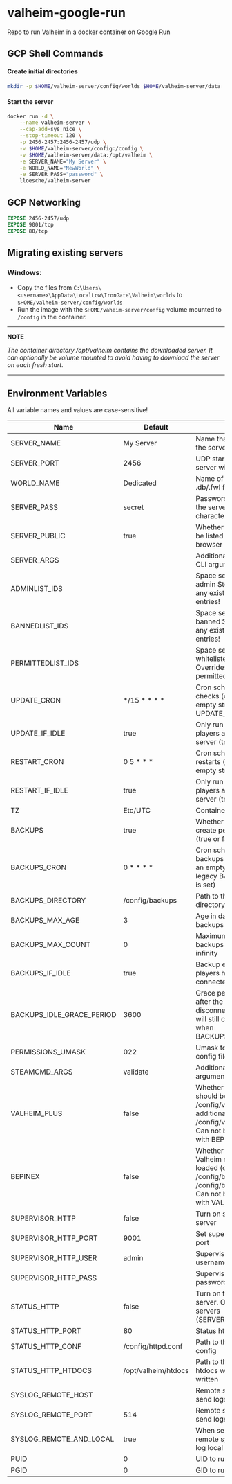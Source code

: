 # valheim-google-run
Repo to run Valheim in a docker container on Google Run

## GCP Shell Commands
#### Create initial directories
```bash
mkdir -p $HOME/valheim-server/config/worlds $HOME/valheim-server/data
```
#### Start the server
```bash
docker run -d \
    --name valheim-server \
    --cap-add=sys_nice \
    --stop-timeout 120 \
    -p 2456-2457:2456-2457/udp \
    -v $HOME/valheim-server/config:/config \
    -v $HOME/valheim-server/data:/opt/valheim \
    -e SERVER_NAME="My Server" \
    -e WORLD_NAME="NewWorld" \
    -e SERVER_PASS="password" \
    lloesche/valheim-server
```

## GCP Networking
```dockerfile
EXPOSE 2456-2457/udp
EXPOSE 9001/tcp
EXPOSE 80/tcp
```

## Migrating existing servers

### Windows:
- Copy the files from `C:\Users\<username>\AppData\LocalLow\IronGate\Valheim\worlds` to `$HOME/valheim-server/config/worlds`
- Run the image with the `$HOME/vaheim-server/config` volume mounted to `/config` in the container.
---
**NOTE**

*The container directory /opt/valheim contains the downloaded server. It can optionally be volume mounted to avoid having to download the server on each fresh start.*

---

## Environment Variables

All variable names and values are case-sensitive!


|Name|Default|Purpose|
|--- |--- |--- |
|SERVER_NAME|My Server|Name that will be shown in the server browser|
|SERVER_PORT|2456|UDP start port that the server will listen on|
|WORLD_NAME|Dedicated|Name of the world without .db/.fwl file extension|
|SERVER_PASS|secret|Password for logging into the server - min. 5 characters!|
|SERVER_PUBLIC|true|Whether the server should be listed in the server browser (true) or not (false)|
|SERVER_ARGS||Additional Valheim server CLI arguments|
|ADMINLIST_IDS||Space separated list of admin SteamIDs. Overrides any existing adminlist.txt entries!|
|BANNEDLIST_IDS||Space separated list of banned SteamIDs. Overrides any existing bannedlist.txt entries!|
|PERMITTEDLIST_IDS||Space separated list of whitelisted SteamIDs. Overrides any existing permittedlist.txt entries!|
|UPDATE_CRON|*/15 * * * *|Cron schedule for update checks (disabled if set to an empty string or if the legacy UPDATE_INTERVAL is set)|
|UPDATE_IF_IDLE|true|Only run update check if no players are connected to the server (true or false)|
|RESTART_CRON|0 5 * * *|Cron schedule for server restarts (disabled if set to an empty string)|
|RESTART_IF_IDLE|true|Only run daily restart if no players are connected to the server (true or false)|
|TZ|Etc/UTC|Container time zone|
|BACKUPS|true|Whether the server should create periodic backups (true or false)|
|BACKUPS_CRON|0 * * * *|Cron schedule for world backups (disabled if set to an empty string or if the legacy BACKUPS_INTERVAL is set)|
|BACKUPS_DIRECTORY|/config/backups|Path to the backups directory|
|BACKUPS_MAX_AGE|3|Age in days after which old backups are flushed|
|BACKUPS_MAX_COUNT|0|Maximum number of backups kept, 0 means infinity|
|BACKUPS_IF_IDLE|true|Backup even when no players have been connected for a while|
|BACKUPS_IDLE_GRACE_PERIOD|3600|Grace period in seconds after the last player has disconnected in which we will still create backups when BACKUPS_IF_IDLE=false|
|PERMISSIONS_UMASK|022|Umask to use for backups, config files and directories|
|STEAMCMD_ARGS|validate|Additional steamcmd CLI arguments|
|VALHEIM_PLUS|false|Whether ValheimPlus mod should be loaded (config in /config/valheimplus, additional plugins in /config/valheimplus/plugins). Can not be used together with BEPINEX.|
|BEPINEX|false|Whether BepInExPack Valheim mod should be loaded (config in /config/bepinex, plugins in /config/bepinex/plugins). Can not be used together with VALHEIM_PLUS.|
|SUPERVISOR_HTTP|false|Turn on supervisor's http server|
|SUPERVISOR_HTTP_PORT|9001|Set supervisor's http server port|
|SUPERVISOR_HTTP_USER|admin|Supervisor http server username|
|SUPERVISOR_HTTP_PASS||Supervisor http server password|
|STATUS_HTTP|false|Turn on the status http server. Only useful on public servers (SERVER_PUBLIC=true).|
|STATUS_HTTP_PORT|80|Status http server tcp port|
|STATUS_HTTP_CONF|/config/httpd.conf|Path to the busybox httpd config|
|STATUS_HTTP_HTDOCS|/opt/valheim/htdocs|Path to the status httpd htdocs where status.json is written|
|SYSLOG_REMOTE_HOST||Remote syslog host or IP to send logs to|
|SYSLOG_REMOTE_PORT|514|Remote syslog UDP port to send logs to|
|SYSLOG_REMOTE_AND_LOCAL|true|When sending logs to a remote syslog server also log local|
|PUID|0|UID to run valheim-server as|
|PGID|0|GID to run valheim-server as|
